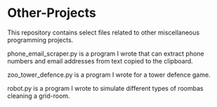 # Other-Projects
This repository contains select files related to other miscellaneous programming projects.

phone_email_scraper.py is a program I wrote that can extract phone numbers and email addresses from text copied to the clipboard.

zoo_tower_defence.py is a program I wrote for a tower defence game.

robot.py is a program I wrote to simulate different types of roombas cleaning a grid-room.
